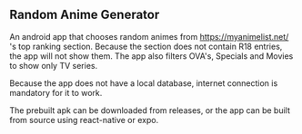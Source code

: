 ## Random Anime Generator
An android app that chooses random animes from https://myanimelist.net/ 's top ranking section. Because the section does not contain R18 entries, the app will not show them. The app also filters OVA's, Specials and Movies to show only TV series.

Because the app does not have a local database, internet connection is mandatory for it to work. 

The prebuilt apk can be downloaded from releases, or the app can be built from source using react-native or expo.